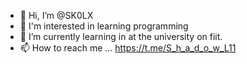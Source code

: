 - 👋 Hi, I’m @SK0LX
- 👀 I'm interested in learning programming
- 🌱 I’m currently learning in at the university on fiit.
- 📫 How to reach me ...
https://t.me/S_h_a_d_o_w_L11
<!---
SK0LX/SK0LX is a ✨ special ✨ repository because its `README.md` (this file) appears on your GitHub profile.
You can click the Preview link to take a look at your changes.
--->
